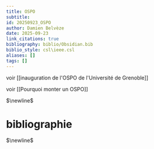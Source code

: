 ```yaml
---
title: OSPO
subtitle:
id: 20250923_OSPO
author: Damien Belvèze
date: 2025-09-23
link_citations: true
bibliography: biblio/Obsidian.bib
biblio_style: csl\ieee.csl
aliases: []
tags: []
---
```

voir [[inauguration de l'OSPO de l'Université de Grenoble]]

voir [[Pourquoi monter un OSPO]]





$\newline$
# bibliographie
$\newline$






